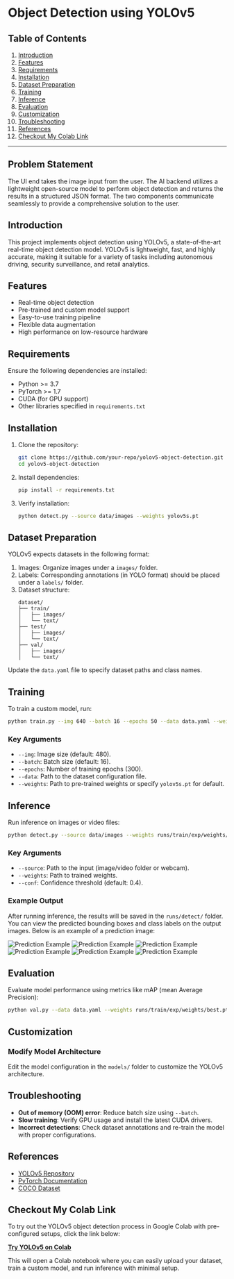 # Object Detection using YOLOv5

## Table of Contents

1. [Introduction](#introduction)
2. [Features](#features)
3. [Requirements](#requirements)
4. [Installation](#installation)
5. [Dataset Preparation](#dataset-preparation)
6. [Training](#training)
7. [Inference](#inference)
8. [Evaluation](#evaluation)
9. [Customization](#customization)
10. [Troubleshooting](#troubleshooting)
11. [References](#references)
12. [Checkout My Colab Link](#checkout-my-colab-link)

---

## Problem Statement
The UI end takes the image input from the user. The AI backend utilizes a lightweight open-source model to perform object detection and returns the results in a structured JSON format. The two components communicate seamlessly to provide a comprehensive solution to the user.

## Introduction

This project implements object detection using YOLOv5, a state-of-the-art real-time object detection model. YOLOv5 is lightweight, fast, and highly accurate, making it suitable for a variety of tasks including autonomous driving, security surveillance, and retail analytics.

## Features

- Real-time object detection
- Pre-trained and custom model support
- Easy-to-use training pipeline
- Flexible data augmentation
- High performance on low-resource hardware

## Requirements

Ensure the following dependencies are installed:

- Python >= 3.7
- PyTorch >= 1.7
- CUDA (for GPU support)
- Other libraries specified in `requirements.txt`

## Installation

1. Clone the repository:

   ```bash
   git clone https://github.com/your-repo/yolov5-object-detection.git
   cd yolov5-object-detection
   ```

2. Install dependencies:

   ```bash
   pip install -r requirements.txt
   ```

3. Verify installation:

   ```bash
   python detect.py --source data/images --weights yolov5s.pt
   ```

## Dataset Preparation

YOLOv5 expects datasets in the following format:

1. Images: Organize images under a `images/` folder.
2. Labels: Corresponding annotations (in YOLO format) should be placed under a `labels/` folder.
3. Dataset structure:
   ```
   dataset/
   ├── train/
   │   ├── images/
   │   └── text/
   ├── test/
   │   ├── images/
   │   └── text/
   ├── val/
   │   ├── images/
   │   └── text/
   ```

Update the `data.yaml` file to specify dataset paths and class names.

## Training

To train a custom model, run:

```bash
python train.py --img 640 --batch 16 --epochs 50 --data data.yaml --weights yolov5s.pt
```

### Key Arguments

- `--img`: Image size (default: 480).
- `--batch`: Batch size (default: 16).
- `--epochs`: Number of training epochs (300).
- `--data`: Path to the dataset configuration file.
- `--weights`: Path to pre-trained weights or specify `yolov5s.pt` for default.

## Inference

Run inference on images or video files:

```bash
python detect.py --source data/images --weights runs/train/exp/weights/best.pt --conf 0.4
```

### Key Arguments

- `--source`: Path to the input (image/video folder or webcam).
- `--weights`: Path to trained weights.
- `--conf`: Confidence threshold (default: 0.4).

### Example Output
After running inference, the results will be saved in the `runs/detect/` folder. You can view the predicted bounding boxes and class labels on the output images. Below is an example of a prediction image:

![Prediction Example](Readme_Images/prediction_losss.png)
![Prediction Example](Readme_Images/Predicting_Image.jpeg)
![Prediction Example](Readme_Images/fulljsonformat.png)
![Prediction Example](Readme_Images/Predicting_Image.jpeg)
![Prediction Example](Readme_Images/json%20format%20which%20iget.png)
![Prediction Example](Readme_Images/prediction_with_json_format.png)

## Evaluation

Evaluate model performance using metrics like mAP (mean Average Precision):

```bash
python val.py --data data.yaml --weights runs/train/exp/weights/best.pt
```

## Customization

### Modify Model Architecture

Edit the model configuration in the `models/` folder to customize the YOLOv5 architecture.

## Troubleshooting

- **Out of memory (OOM) error**: Reduce batch size using `--batch`.
- **Slow training**: Verify GPU usage and install the latest CUDA drivers.
- **Incorrect detections**: Check dataset annotations and re-train the model with proper configurations.

## References

- [YOLOv5 Repository](https://github.com/ultralytics/yolov5)
- [PyTorch Documentation](https://pytorch.org/docs/)
- [COCO Dataset](https://cocodataset.org/)

## Checkout My Colab Link

To try out the YOLOv5 object detection process in Google Colab with pre-configured setups, click the link below:

[**Try YOLOv5 on Colab**](https://colab.research.google.com/drive/1M4tIX9ItEkrw4bHeuqoEGX6iGrYdMKy6#scrollTo=PF9MLHDb7tB6)

This will open a Colab notebook where you can easily upload your dataset, train a custom model, and run inference with minimal setup.
